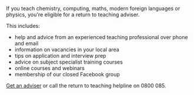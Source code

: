 If you teach chemistry, computing, maths, modern foreign languages or physics, you're eligible for a return to teaching adviser.

This includes:

* help and advice from an experienced teaching professional over phone and email
* information on vacancies in your local area
* tips on application and interview prep
* advice on subject specialist training courses
* online courses and webinars
* membership of our closed Facebook group

[Get an adviser](/tta-service) or call the return to teaching helpline on 0800 085.
